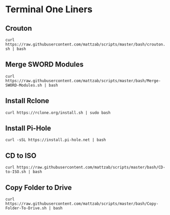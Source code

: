 # Terminal One Liners

## Crouton
`curl https://raw.githubusercontent.com/mattzab/scripts/master/bash/crouton.sh | bash`
## Merge SWORD Modules
`curl https://raw.githubusercontent.com/mattzab/scripts/master/bash/Merge-SWORD-Modules.sh | bash`
## Install Rclone
`curl https://rclone.org/install.sh | sudo bash`
## Install Pi-Hole
`curl -sSL https://install.pi-hole.net | bash`
## CD to ISO
`curl https://raw.githubusercontent.com/mattzab/scripts/master/bash/CD-to-ISO.sh | bash`
## Copy Folder to Drive
`curl https://raw.githubusercontent.com/mattzab/scripts/master/bash/Copy-Folder-To-Drive.sh | bash`
